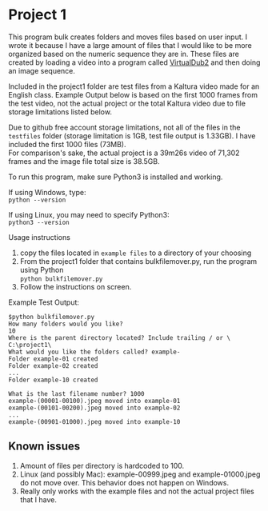 # Project 1

This program bulk creates folders and moves files based on user input.
I wrote it because I have a large amount of files that I would like to be more organized based on the numeric sequence they are in.  These files are created by loading a video into a program called [VirtualDub2](https://sourceforge.net/projects/vdfiltermod/) and then doing an image sequence.

  Included in the project1 folder are test files from a Kaltura video made for an English class. Example Output below is based on the first 1000 frames from the test video, not the actual project or the total Kaltura video due to file storage limitations listed below. 

  Due to github free account storage limitations, not all of the files in the `testfiles` folder (storage limitation is 1GB, test file output is 1.33GB).  I have included the first 1000 files (73MB).  
  For comparison's sake, the actual project is a 39m26s video of 71,302 frames and the image file total size is 38.5GB.

To run this program, make sure Python3 is installed and working.  

  If using Windows, type:  
  ```python --version```  

  If using Linux, you may need to specify Python3:  
  ```python3 --version```


Usage instructions
1. copy the files located in `example files` to a directory of your choosing
2. From the project1 folder that contains bulkfilemover.py, run the program using Python  
```python bulkfilemover.py```
3. Follow the instructions on screen.

Example Test Output:
```
$python bulkfilemover.py
How many folders would you like?
10
Where is the parent directory located? Include trailing / or \
C:\project1\
What would you like the folders called? example-
Folder example-01 created
Folder example-02 created
...
Folder example-10 created

What is the last filename number? 1000
example-(00001-00100).jpeg moved into example-01
example-(00101-00200).jpeg moved into example-02
...
example-(00901-01000).jpeg moved into example-10
```

## Known issues
1. Amount of files per directory is hardcoded to 100.
2. Linux (and possibly Mac): example-00999.jpeg and example-01000.jpeg do not move over. This behavior does not happen on Windows.
3. Really only works with the example files and not the actual project files that I have.